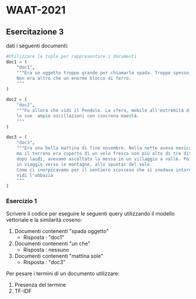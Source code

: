 # WAAT-2021


## Esercitazione 3

dati i seguenti documenti:

```python
#Utilizzare le tuple per rappresentare i documenti
doc1 = (
    "doc1",
    """Era un oggetto troppo grande per chiamarlo spada. Troppo spesso, troppo pesante e grezzo. 
    Non era altro che un enorme blocco di ferro.
    """
)

doc2 = (
    "doc2",
    """Fu allora che vidi il Pendolo. La sfera, mobile all'estremità di un lungo filo fissato alla volta del coro, descriveva 
    le sue  ampie oscillazioni con isocrona maestà. 
    """
)

doc3 = (
    "doc3",
    """Era una bella mattina di fine novembre. Nella notte aveva nevicato un poco,
    ma il terreno era coperto di un velo fresco non più alto di tre dita. Al buio, subito
    dopo laudi, avevamo ascoltato la messa in un villaggio a valle. Poi ci eravamo messi
    in viaggio verso le montagne, allo spuntar del sole.
    Come ci inerpicavamo per il sentiero scosceso che si snodava intorno al monte,
    vidi l'abbazia
    """
)
```

### Esercizio 1

Scrivere il codice per eseguire le seguenti query utilizzando il modello vettoriale e la similarità coseno:

1. Documenti contenenti "spada oggetto"
    - Risposta : "doc1" 
2. Documenti contenenti "un che"
    - Risposta : nessuno 
3. Documenti contenenti "mattina sole"
    - Risposta : "doc3" 
    
Per pesare i termini di un documento utilizzare:
1. Presenza del termine
2. TF-IDF
